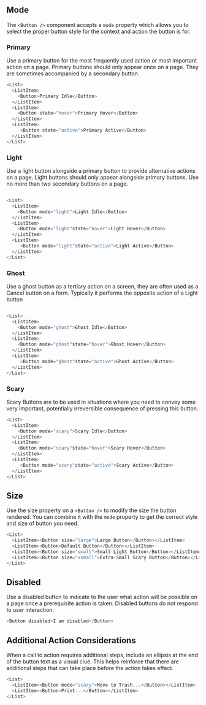 ## Mode

The `<Button />` component accepts a `mode` property which allows you to select the proper button style for the context and action the button is for.

### Primary

Use a primary button for the most frequently used action or most important action on a page. Primary buttons should only appear once on a page. They are sometimes accompanied by a secondary button.

```js
<List>
  <ListItem>
    <Button>Primary Idle</Button>
  </ListItem>
  <ListItem>
    <Button state="hover">Primary Hover</Button>
  </ListItem>
  <ListItem>
     <Button state="active">Primary Active</Button>
  </ListItem>
</List>
```

<div class="doc-section-divider"></div>

### Light
Use a light button alongside a primary button to provide alternative actions on a page. Light buttons should only appear alongside primary buttons. Use no more than two secondary buttons on a page.

```js

<List>
  <ListItem>
    <Button mode="light">Light Idle</Button>
  </ListItem>
  <ListItem>
    <Button mode="light"state="hover">Light Hover</Button>
  </ListItem>
  <ListItem>
     <Button mode="light"state="active">Light Active</Button>
  </ListItem>
</List>
```

<div class="doc-section-divider"></div>

### Ghost

Use a ghost button as a tertiary action on a screen, they are often used as a Cancel button on a form. Typically it performs the opposite action of a Light button

```js

<List>
  <ListItem>
    <Button mode="ghost">Ghost Idle</Button>
  </ListItem>
  <ListItem>
    <Button mode="ghost"state="hover">Ghost Hover</Button>
  </ListItem>
  <ListItem>
     <Button mode="ghost"state="active">Ghost Active</Button>
  </ListItem>
</List>
```

<div class="doc-section-divider"></div>

### Scary

Scary Buttons are to be used in situations where you need to convey some very important, potentially irreversible consequence of pressing this button.

```js
<List>
  <ListItem>
    <Button mode="scary">Scary Idle</Button>
  </ListItem>
  <ListItem>
    <Button mode="scary"state="hover">Scary Hover</Button>
  </ListItem>
  <ListItem>
     <Button mode="scary"state="active">Scary Active</Button>
  </ListItem>
</List>
```


## Size

Use the size property on a `<Button />` to modify the size the button rendered. You can combine it with the `mode` property to get the correct style and size of button you need.

```js
<List>
  <ListItem><Button size="large">Large Button</Button></ListItem>
  <ListItem><Button>Default Button</Button></ListItem>
  <ListItem><Button size="small">Small Light Button</Button></ListItem>
  <ListItem><Button size="xsmall">Extra-Small Scary Button</Button></ListItem>
</List>
```

## Disabled
Use a disabled button to indicate to the user what action will be possible on a page once a prerequisite action is taken. Disabled buttons do not respond to user interaction.
```js
<Button disabled>I am disabled</Button>
```

## Additional Action Considerations 
When a call to action requires additional steps, include an ellipsis at the end of the button text as a visual clue. This helps reinforce that there are additional steps that can take place before the action takes effect.
```js
<List>
  <ListItem><Button mode="scary">Move to Trash...</Button></ListItem>
  <ListItem><Button>Print...</Button></ListItem>
</List>
```

